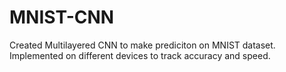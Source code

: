 # MNIST-CNN
Created Multilayered CNN to make prediciton on MNIST dataset. Implemented on different devices to track accuracy and speed.
